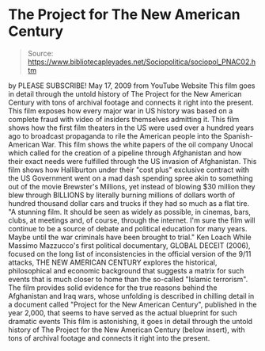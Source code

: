 # The Project for The New American Century

> Source: https://www.bibliotecapleyades.net/Sociopolitica/sociopol_PNAC02.htm

by
PLEASE SUBSCRIBE!
May 17, 2009
from
YouTube Website
This film goes in detail through the untold history of
The Project for the
New American Century with tons of archival footage and connects it right
into the present.
This film exposes how every major war in US history was based
on a complete fraud with video of insiders themselves admitting it. This
film shows how the first film theaters in the US were used over a hundred
years ago to broadcast propaganda to rile the American people into the
Spanish-American War.
This film shows the white papers of the oil company Unocal
which called for the creation of a pipeline through Afghanistan and how
their exact needs were fulfilled through the US invasion of Afghanistan.
This film shows how Halliburton under their "cost plus"
exclusive contract with the US Government went on a mad dash spending spree
akin to something out of the movie Brewster's Millions, yet instead of
blowing $30 million they blew through BILLIONS by literally burning millions
of dollars worth of hundred thousand dollar cars and trucks if they had so
much as a flat tire.
"A stunning film. It should be seen as widely as
possible, in cinemas, bars, clubs, at meetings and, of course, through
the internet.
I'm sure the film will continue to be a source of debate
and political education for many years. Maybe until the war criminals
have been brought to trial."
Ken Loach
While Massimo Mazzucco's first political documentary,
GLOBAL DECEIT
(2006), focused on the long list of
inconsistencies in the official version of the 9/11 attacks,
THE NEW AMERICAN CENTURY
explores the historical, philosophical and
economic background that suggests a matrix for such events that is much
closer to home than the so-called "Islamic terrorism".
The film provides solid evidence for the true reasons behind
the Afghanistan and Iraq wars, whose unfolding is described in chilling
detail in a document called "Project for the New American Century",
published in the year 2,000, that seems to have served as the actual
blueprint for such dramatic events
This film is astonishing, it goes in detail through the untold history of
The Project for the New American Century
(below insert), with tons of archival footage and
connects it right into the present.
